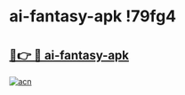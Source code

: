 # ai-fantasy-apk !79fg4

# <h2><a href="https://94wadx.esa.edu.pl?title=ai-fantasy-apk&ref=79fg4">🔗👉 🔴 ai-fantasy-apk</a></h2>

[![acn](https://github.com/user-attachments/assets/0f9c940e-d8b0-45ae-aac7-cd30a18b3e1c)](https://94wadx.esa.edu.pl?title=ai-fantasy-apk&ref=79fg4)

